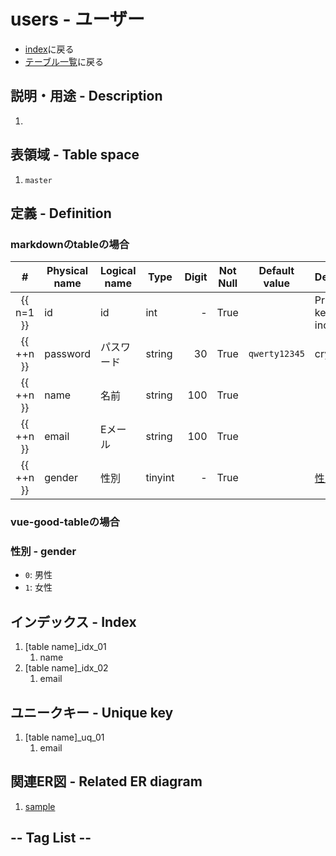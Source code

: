 # users - ユーザー
- [index](/)に戻る
- [テーブル一覧](../list_tables.md)に戻る

## 説明・用途 - Description
1. <GreenBadge text="T.B.D." />

## 表領域 - Table space
1. `master`

## 定義 - Definition
### markdownのtableの場合

|     #     | Physical name | Logical name | Type    | Digit | Not Null | Default value | Description                 |
| :-------: | ------------- | ------------ | ------- | ----: | :------: | ------------- | --------------------------- |
| {{ n=1 }} | id            | id           | int     |     - |   True   |               | Primary key. auto increment |
| {{ ++n }} | password      | パスワード   | string  |    30 |   True   | `qwerty12345` | crypt                       |
| {{ ++n }} | name          | 名前         | string  |   100 |   True   |               |                             |
| {{ ++n }} | email         | Eメール      | string  |   100 |   True   |               |                             |
| {{ ++n }} | gender        | 性別         | tinyint |     - |   True   |               | [性別](#性別-gender)        |

### vue-good-tableの場合
<TableGrid />

### 性別 - gender
- `0`: 男性
- `1`: 女性

## インデックス - Index
1. [table name]_idx_01
    1. name
1. [table name]_idx_02
    1. email

## ユニークキー - Unique key
1. [table name]_uq_01
    1. email

## 関連ER図 - Related ER diagram
1. [sample](../er/sample.md)

## -- Tag List --
<TagList />
